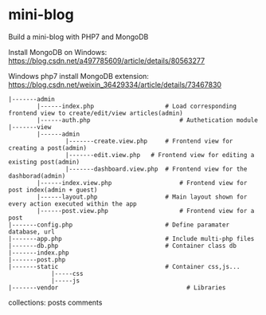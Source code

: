 # mini-blog

Build a mini-blog with PHP7 and MongoDB

Install MongoDB on Windows:
https://blog.csdn.net/a497785609/article/details/80563277

Windows php7 install MongoDB extension:
https://blog.csdn.net/weixin_36429334/article/details/73467830

    |-------admin
            |------index.php                    # Load corresponding frontend view to create/edit/view articles(admin)
            |------auth.php			                # Authetication module
    |-------view
            |------admin
                    |-------create.view.php     # Frontend view for creating a post(admin)
                    |-------edit.view.php	# Frontend view for editing a existing post(admin)
                    |-------dashboard.view.php	# Frontend view for the dashborad(admin)
            |------index.view.php	            	# Frontend view for post index(admin + guest)
            |------layout.php                   # Main layout shown for every action executed within the app
            |------post.view.php		            # Frontend view for a post
    |-------config.php                          # Define paramater database, url
    |-------app.php                             # Include multi-php files
    |-------db.php                        	    # Container class db 
    |-------index.php
    |-------post.php
    |-------static                              # Container css,js...
                |-----css
                |-----js
    |-------vendor				                      # Libraries

collections:
  posts
  comments
